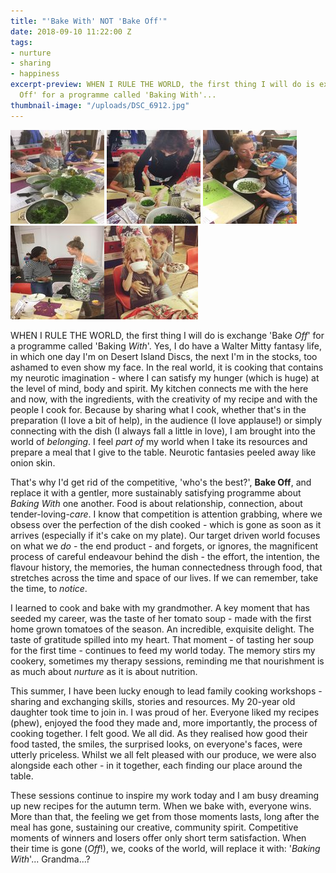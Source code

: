 ```yaml
---
title: "'Bake With' NOT 'Bake Off'"
date: 2018-09-10 11:22:00 Z
tags:
- nurture
- sharing
- happiness
excerpt-preview: WHEN I RULE THE WORLD, the first thing I will do is exchange 'Bake
  Off' for a programme called 'Baking With'...
thumbnail-image: "/uploads/DSC_6912.jpg"
---
```


![IMG_0879 (1).jpeg](/uploads/IMG_0879%20(1).jpeg) ![IMG_0913.jpeg](/uploads/IMG_0913.jpeg)    ![IMG_0896 (1).jpeg](/uploads/IMG_0896%20(1).jpeg)    ![IMG_0901.jpeg](/uploads/IMG_0901.jpeg)![IMG_0831.jpeg](/uploads/IMG_0831.jpeg)
 
WHEN I RULE THE WORLD, the first thing I will do is exchange 'Bake *Off*' for a programme called 'Baking *With*'.  Yes, I do have a Walter Mitty fantasy life, in which one day I'm on Desert Island Discs, the next I'm in the stocks, too ashamed to even show my face.  In the real world, it is cooking that contains my neurotic imagination - where I can satisfy my hunger (which is huge) at the level of mind, body and spirit. My kitchen connects me with the here and now, with the ingredients, with the creativity of my recipe and with the people I cook for.  Because by sharing what I cook, whether that's in the preparation (I love a bit of help), in the audience (I love applause!) or simply connecting with the dish (I always fall a little in love), I am brought into the world of *belonging*. I feel *part of* my world when I take its resources and prepare a meal that I give to the table. Neurotic fantasies peeled away like onion skin.

That's why I'd get rid of the competitive, 'who's the best?', **Bake Off**, and replace it with a gentler, more sustainably satisfying programme about *Baking With* one another.  Food is about relationship, connection, about tender-loving-*care*. I know that competition is attention grabbing, where we obsess over the perfection of the dish cooked - which is gone as soon as it arrives (especially if it's cake on my plate). Our target driven world focuses on what we *do* - the end product - and forgets, or ignores, the magnificent process of careful endeavour behind the dish - the effort, the intention, the flavour history, the memories, the human connectedness through food, that stretches across the time and space of our lives.  If we can remember, take the time, to *notice*.

I learned to cook and bake with my grandmother. A key moment that has seeded my career, was the taste of her tomato soup - made with the first home grown tomatoes of the season. An incredible, exquisite delight. The taste of gratitude spilled into my heart. That moment - of tasting her soup for the first time - continues to feed my world today.  The memory stirs my cookery, sometimes my therapy sessions, reminding me that nourishment is as much about *nurture* as it is about nutrition.


This summer, I have been lucky enough to lead family cooking workshops -sharing and exchanging skills, stories and resources. My 20-year old daughter took time to join in. I was proud of her.  Everyone liked my recipes (phew), enjoyed the food they made and, more importantly, the process of cooking together. I felt good.  We all did. As they realised how good their food tasted, the smiles, the surprised looks, on everyone's faces, were utterly priceless.  Whilst we all felt pleased with our produce, we were also alongside each other - in it together, each finding our place around the table.  

These sessions continue to inspire my work today and I am busy dreaming up new recipes for the autumn term. When we bake with, everyone wins.  More than that, the feeling we get from those moments lasts, long after the meal has gone, sustaining our creative, community spirit.  Competitive moments of winners and losers offer only short term satisfaction.  When their time is gone (*Off*!), we, cooks of the world, will replace it with: '*Baking With*'... Grandma...?

                                